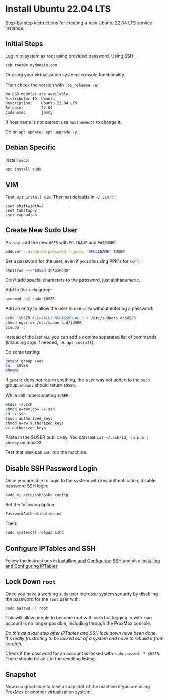 # Install Ubuntu 22.04 LTS

Step-by-step instructions for creating a new Ubuntu 22.04 LTS service instance.

## Initial Steps

Log in to system as root using provided password.  Using SSH:

```sh
ssh root@x.mydomain.com
```

Or using your virtualization systems console functionality.

Then check the version with `lsb_release -a`:

```txt
No LSB modules are available.
Distributor ID: Ubuntu
Description:    Ubuntu 22.04 LTS
Release:        22.04
Codename:       jammy
```

If host name is not correct use `hostnamectl` to change it.

Do an `apt update; apt upgrade -y`.

## Debian Specific

Install `sudo`:

```sh
apt install sudo
```

## VIM

First, `apt install vim`. Then set defaults in `~/.vimrc`:

```vimrc
:set shiftwidth=2
:set tabstop=2
:set expandtab
```

## Create New Sudo User

As `root` add the new `USER` with `FULLNAME` and `PASSWORD`:

```sh
adduser --disabled-password --gecos "$FULLNAME" $USER
```

Set a password for the user, even if you are using PPK's for `ssh`':

```sh
chpasswd <<<"$USER:$PASSWORD"
```

Don't add special characters to the password, just alphanumeric.

Add to the `sudo` group:

```sh
usermod -aG sudo $USER
```

Add an entry to allow the user to use `sudo` without entering a password:

```sh
echo "$USER ALL=(ALL) NOPASSWD:ALL" > /etc/sudoers.d/$USER
chmod ug=r,o= /etc/sudoers.d/$USER
visudo -c
```

Instead of the last `ALL` you can add a comma separated list of commands (including args if needed, i.e. `apt install`).

Do some testing:

```sh
getent group sudo
su - $USER
whoami
```

If `getent` does not return anything, the user was not added to the `sudo` group.  `whoami` should return `$USER`.

While still impersonating `$USER`:

```bash
mkdir ~/.ssh
chmod u=rwx,go= ~/.ssh
cd ~/.ssh
touch authorized_keys
chmod u=rw authorized_keys
vi authorized_keys
```

Paste in the $USER public key. You can use `cat ~/.ssh/id_rsa.pub | pbcopy` on macOS.

Test that `USER` can `ssh` into the machine.

## Disable SSH Password Login

Once you are able to login to the system with key authentication, disable password SSH login:

```sh
sudo vi /etc/ssh/sshd_config
```

Set the following option:

```sh
PasswordAuthentication no
```

Then:

```sh
sudo systemctl reload sshd
```

## Configure IPTables and SSH

Follow the instructions in [Installing and Configuring SSH](../Install/SSH.md) and also [Installing and Configuring IPTables](../Install/IPTables.md)

## Lock Down `root`

Once you have a working `sudo` user increase system security by disabling the password for the `root` user with:

```sh
sudo passwd -l root
```

This will allow people to become root with `sudo` but logging in with `root` account is no longer possible, including through the ProxMox console.

*Do this as a last step after IPTables and SSH lock down have been done.  It's really frustrating to be locked out of a system and have to rebuild it from scratch.*

Check if the password for an account is locked with `sudo passwd -S $USER`.  There should be an `L` in the resulting listing.

## Snapshot

Now is a good time to take a snapshot of the machine if you are using ProxMox or another virtualization system.
